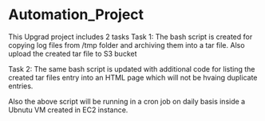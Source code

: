 # Automation_Project
This Upgrad project includes 2 tasks
Task 1:
The bash script is created for copying log files from /tmp folder and archiving them into a tar file. Also upload the created tar file to S3 bucket

Task 2:
The same bash script is updated with additional code for listing the created tar files entry into an HTML page which will not be hvaing duplicate entries.

Also the above script will be running in a cron job on daily basis inside a Ubnutu VM created in EC2 instance.
